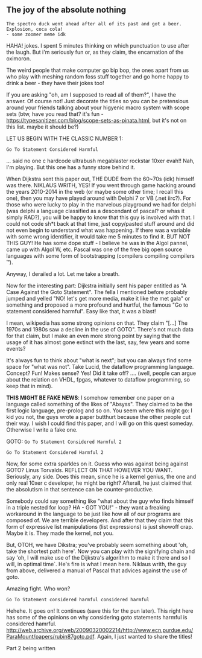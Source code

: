 ## The joy of the absolute nothing

```
The spectro duck went ahead after all of its past and got a beer. Explosion, coca cola!
- some zoomer meme idk
```

HAHA! jokes. I spent 5 minutes thinking on which punctuation to use after the laugh. But i'm seriously fun or, as they claim, the encarnation of the oximoron.

The weird people that make computer go bip bop, the ones apart from us who play with meshing random foss stuff together and go home happy to drink a beer - they have their jokes too!

If you are asking "oh, am I supposed to read all of them?", I have the answer. Of course not! Just decorate the titles so you can be pretensious around your friends talking about your higyenic macro system with scope sets (btw, have you read that? it's fun - https://typesanitizer.com/blog/scope-sets-as-pinata.html, but it's not on this list. maybe it should be?)

LET US BEGIN WITH THE CLASSIC NUMBER 1:

```
Go To Statement Considered Harmful
```

... said no one c hardcode ultrabush megablaster rockstar 10xer evah!! Nah, I'm playing. But this one has a funny store behind it. 

When Dijkstra sent this paper out, THE DUDE from the 60~70s (idk) himself was there. NIKLAUS WRITH, YES! If you went through game hacking around the years 2010-2014 in the web (or maybe some other time; I recall this one), then you may have played around with Delphi 7 or VB (.net iirc?). For those who were lucky to play in the marvelous playground we had for delphi (was delphi a language classified as a descendant of pascal? or whas it simply RAD?), you will be happy to know that this guy is involved with that. I could not code sh*t back at that time, just copy/pasted stuff around and did not even begin to understand what was happening. If there was a variable with some wrong identifier, it would take me 5 minutes to find it. BUT NOT THIS GUY! He has some dope stuff - I believe he was in the Algol pannel, came up with Algol W, etc. Pascal was one of the free big open source languages with some form of bootstrapping (compilers compiling compilers :tm:). 

Anyway, I derailed a lot. Let me take a breath.

Now for the interesting part: Dijkstra initially sent his paper entitled as "A Case Against the Goto Statement". The fella I mentioned before probably jumped and yelled "NO! let's get more media, make it like the met gala" or something and proposed a more profound and hurtful, the famous "Go to statement considered harmful". Easy like that, it was a blast! 

I mean, wikipedia has some strong opinions on that. They claim "[...] The 1970s and 1980s saw a decline in the use of GOTO". There's not much data for that claim, but I make an even more strong point by saying that the usage of it has almost gone extinct with the last, say, few years and some events?

It's always fun to think about "what is next"; but you can always find some space for "what was not". Take Lucid, the dataflow programming language. Concept? Fun! Makes sense? Yes! Did it take off? .... (well, people can argue about the relation on VHDL, fpgas, whatever to dataflow programming, so keep that in mind). 

**THIS MIGHT BE FAKE NEWS**: I somehow remember one paper on a language called something of the likes of "Absyss". They claimed to be the first logic language, pre-prolog and so on. You seem where this might go: I kid you not, the guys wrote a paper butthurt because the other people cut their way. I wish I could find this paper, and I will go on this quest someday. Otherwise I write a fake one.

GOTO: `Go To Statement Considered Harmful 2`

```
Go To Statement Considered Harmful 2
```

Now, for some extra sparkles on it. Guess who was against being against GOTO? Linus Torvalds. REFLECT ON THAT HOWEVER YOU WANT. Seriously, any side. Does this mean, since he is a kernel genius, the one and only real 10xer c developer, he might be right? Afterall, he just claimed that the absolutism in that sentence can be counter-productive.

Somebody could say something like "what about the guy who finds himself in a triple nested for loop? HA - GOT YOU!" - they want a freaking workaround in the language to be just like how all of our programs are composed of. We are terrible developers. And after that they claim that this form of expressive list manipulations (list expressions) is just showoff crap. Maybe it is. They made the kernel, not you.

But, OTOH, we have Dikstra; you've probably seem something about 'oh, take the shortest path here'. Now you can play with the signifying chain and say 'oh, I will make use of the Dijkstra's algorithm to make it there and so I will, in optimal time`. He's fire is what I mean here. Niklaus writh, the guy from above, delivered a manual of Pascal that advices against the use of goto. 

Amazing fight. Who won?

```
Go To Statement considered harmful considered harmful
```

Hehehe. It goes on! It continues (save this for the pun later). This right here has some of the opinions on why considering goto statements harmful is considered hamrful. http://web.archive.org/web/20090320002214/http://www.ecn.purdue.edu/ParaMount/papers/rubin87goto.pdf. Again, I just wanted to share the titles!

Part 2 being written
